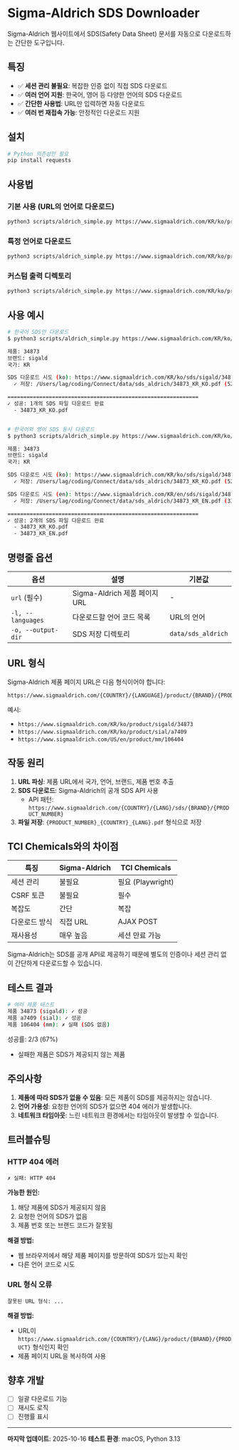 # Sigma-Aldrich SDS Downloader

Sigma-Aldrich 웹사이트에서 SDS(Safety Data Sheet) 문서를 자동으로 다운로드하는 간단한 도구입니다.

## 특징

- ✅ **세션 관리 불필요**: 복잡한 인증 없이 직접 SDS 다운로드
- ✅ **여러 언어 지원**: 한국어, 영어 등 다양한 언어의 SDS 다운로드
- ✅ **간단한 사용법**: URL만 입력하면 자동 다운로드
- ✅ **여러 번 재접속 가능**: 안정적인 다운로드 지원

## 설치

```bash
# Python 의존성만 필요
pip install requests
```

## 사용법

### 기본 사용 (URL의 언어로 다운로드)

```bash
python3 scripts/aldrich_simple.py https://www.sigmaaldrich.com/KR/ko/product/sigald/34873
```

### 특정 언어로 다운로드

```bash
python3 scripts/aldrich_simple.py https://www.sigmaaldrich.com/KR/ko/product/sigald/34873 -l ko en
```

### 커스텀 출력 디렉토리

```bash
python3 scripts/aldrich_simple.py https://www.sigmaaldrich.com/KR/ko/product/sigald/34873 -l ko -o my_sds_folder
```

## 사용 예시

```bash
# 한국어 SDS만 다운로드
$ python3 scripts/aldrich_simple.py https://www.sigmaaldrich.com/KR/ko/product/sigald/34873 -l ko

제품: 34873
브랜드: sigald
국가: KR

SDS 다운로드 시도 (ko): https://www.sigmaaldrich.com/KR/ko/sds/sigald/34873
  ✓ 저장: /Users/lag/coding/Connect/data/sds_aldrich/34873_KR_KO.pdf (520.5 KB)

============================================================
✓ 성공: 1개의 SDS 파일 다운로드 완료
  - 34873_KR_KO.pdf


# 한국어와 영어 SDS 동시 다운로드
$ python3 scripts/aldrich_simple.py https://www.sigmaaldrich.com/KR/ko/product/sigald/34873 -l ko en

제품: 34873
브랜드: sigald
국가: KR

SDS 다운로드 시도 (ko): https://www.sigmaaldrich.com/KR/ko/sds/sigald/34873
  ✓ 저장: /Users/lag/coding/Connect/data/sds_aldrich/34873_KR_KO.pdf (520.5 KB)

SDS 다운로드 시도 (en): https://www.sigmaaldrich.com/KR/en/sds/sigald/34873
  ✓ 저장: /Users/lag/coding/Connect/data/sds_aldrich/34873_KR_EN.pdf (338.7 KB)

============================================================
✓ 성공: 2개의 SDS 파일 다운로드 완료
  - 34873_KR_KO.pdf
  - 34873_KR_EN.pdf
```

## 명령줄 옵션

| 옵션 | 설명 | 기본값 |
|------|------|--------|
| `url` (필수) | Sigma-Aldrich 제품 페이지 URL | - |
| `-l, --languages` | 다운로드할 언어 코드 목록 | URL의 언어 |
| `-o, --output-dir` | SDS 저장 디렉토리 | `data/sds_aldrich` |

## URL 형식

Sigma-Aldrich 제품 페이지 URL은 다음 형식이어야 합니다:

```
https://www.sigmaaldrich.com/{COUNTRY}/{LANGUAGE}/product/{BRAND}/{PRODUCT_NUMBER}
```

예시:
- `https://www.sigmaaldrich.com/KR/ko/product/sigald/34873`
- `https://www.sigmaaldrich.com/KR/ko/product/sial/a7409`
- `https://www.sigmaaldrich.com/US/en/product/mm/106404`

## 작동 원리

1. **URL 파싱**: 제품 URL에서 국가, 언어, 브랜드, 제품 번호 추출
2. **SDS 다운로드**: Sigma-Aldrich의 공개 SDS API 사용
   - API 패턴: `https://www.sigmaaldrich.com/{COUNTRY}/{LANG}/sds/{BRAND}/{PRODUCT_NUMBER}`
3. **파일 저장**: `{PRODUCT_NUMBER}_{COUNTRY}_{LANG}.pdf` 형식으로 저장

## TCI Chemicals와의 차이점

| 특징 | Sigma-Aldrich | TCI Chemicals |
|------|---------------|---------------|
| 세션 관리 | 불필요 | 필요 (Playwright) |
| CSRF 토큰 | 불필요 | 필수 |
| 복잡도 | 간단 | 복잡 |
| 다운로드 방식 | 직접 URL | AJAX POST |
| 재사용성 | 매우 높음 | 세션 만료 가능 |

Sigma-Aldrich는 SDS를 공개 API로 제공하기 때문에 별도의 인증이나 세션 관리 없이 간단하게 다운로드할 수 있습니다.

## 테스트 결과

```bash
# 여러 제품 테스트
제품 34873 (sigald): ✓ 성공
제품 a7409 (sial): ✓ 성공
제품 106404 (mm): ✗ 실패 (SDS 없음)
```

성공률: 2/3 (67%)
- 실패한 제품은 SDS가 제공되지 않는 제품

## 주의사항

1. **제품에 따라 SDS가 없을 수 있음**: 모든 제품이 SDS를 제공하지는 않습니다.
2. **언어 가용성**: 요청한 언어의 SDS가 없으면 404 에러가 발생합니다.
3. **네트워크 타임아웃**: 느린 네트워크 환경에서는 타임아웃이 발생할 수 있습니다.

## 트러블슈팅

### HTTP 404 에러

```
✗ 실패: HTTP 404
```

**가능한 원인:**
1. 해당 제품에 SDS가 제공되지 않음
2. 요청한 언어의 SDS가 없음
3. 제품 번호 또는 브랜드 코드가 잘못됨

**해결 방법:**
- 웹 브라우저에서 해당 제품 페이지를 방문하여 SDS가 있는지 확인
- 다른 언어 코드로 시도

### URL 형식 오류

```
잘못된 URL 형식: ...
```

**해결 방법:**
- URL이 `https://www.sigmaaldrich.com/{COUNTRY}/{LANG}/product/{BRAND}/{PRODUCT}` 형식인지 확인
- 제품 페이지 URL을 복사하여 사용

## 향후 개발

- [ ] 일괄 다운로드 기능
- [ ] 재시도 로직
- [ ] 진행률 표시

---

**마지막 업데이트**: 2025-10-16
**테스트 환경**: macOS, Python 3.13
